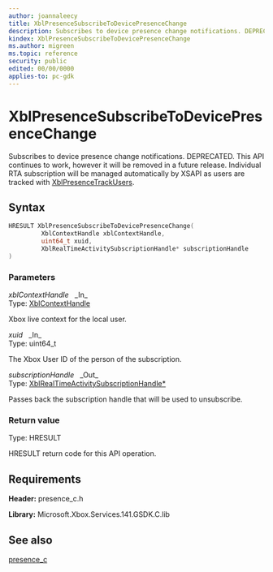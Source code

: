 ```yaml
---
author: joannaleecy
title: XblPresenceSubscribeToDevicePresenceChange
description: Subscribes to device presence change notifications. DEPRECATED. This API continues to work, however it will be removed in a future release. Individual RTA subscription will be managed automatically by XSAPI as users are tracked with [XblPresenceTrackUsers](xblpresencetrackusers.md).
kindex: XblPresenceSubscribeToDevicePresenceChange
ms.author: migreen
ms.topic: reference
security: public
edited: 00/00/0000
applies-to: pc-gdk
---
```


# XblPresenceSubscribeToDevicePresenceChange  

Subscribes to device presence change notifications. DEPRECATED. This API continues to work, however it will be removed in a future release. Individual RTA subscription will be managed automatically by XSAPI as users are tracked with [XblPresenceTrackUsers](xblpresencetrackusers.md).  

## Syntax  
  
```cpp
HRESULT XblPresenceSubscribeToDevicePresenceChange(  
         XblContextHandle xblContextHandle,  
         uint64_t xuid,  
         XblRealTimeActivitySubscriptionHandle* subscriptionHandle  
)  
```  
  
### Parameters  
  
*xblContextHandle* &nbsp;&nbsp;\_In\_  
Type: [XblContextHandle](../../types_c/handles/xblcontexthandle.md)  
  
Xbox live context for the local user.  
  
*xuid* &nbsp;&nbsp;\_In\_  
Type: uint64_t  
  
The Xbox User ID of the person of the subscription.  
  
*subscriptionHandle* &nbsp;&nbsp;\_Out\_  
Type: [XblRealTimeActivitySubscriptionHandle*](../../real_time_activity_c/handles/xblrealtimeactivitysubscriptionhandle.md)  
  
Passes back the subscription handle that will be used to unsubscribe.  
  
  
### Return value  
Type: HRESULT
  
HRESULT return code for this API operation.
  
## Requirements  
  
**Header:** presence_c.h
  
**Library:** Microsoft.Xbox.Services.141.GSDK.C.lib
  
## See also  
[presence_c](../presence_c_members.md)  
  
  